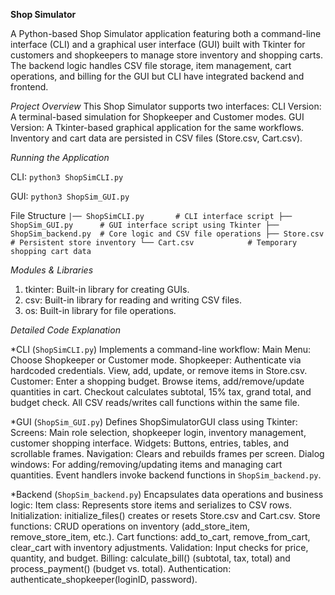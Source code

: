 **Shop Simulator**

A Python-based Shop Simulator application featuring both a command-line interface (CLI) and a graphical user interface (GUI) built with Tkinter for customers and shopkeepers to manage store inventory and shopping carts. The backend logic handles CSV file storage, item management, cart operations, and billing for the GUI but CLI have integrated backend and frontend.

*Project Overview*
This Shop Simulator supports two interfaces:
CLI Version: A terminal-based simulation for Shopkeeper and Customer modes.
GUI Version: A Tkinter-based graphical application for the same workflows.
Inventory and cart data are persisted in CSV files (Store.csv, Cart.csv).

*Running the Application*

CLI:
`python3 ShopSimCLI.py`

GUI:
`python3 ShopSim_GUI.py`

File Structure
`|── ShopSimCLI.py       # CLI interface script
├── ShopSim_GUI.py      # GUI interface script using Tkinter
├── ShopSim_backend.py  # Core logic and CSV file operations
├── Store.csv           # Persistent store inventory
└── Cart.csv            # Temporary shopping cart data`

*Modules & Libraries*
1. tkinter: Built-in library for creating GUIs.
2. csv: Built-in library for reading and writing CSV files.
3. os: Built-in library for file operations.

*Detailed Code Explanation*

*CLI (`ShopSimCLI.py`)
  Implements a command-line workflow:
  Main Menu: Choose Shopkeeper or Customer mode.
  Shopkeeper:
  Authenticate via hardcoded credentials.
  View, add, update, or remove items in Store.csv.
  Customer:
  Enter a shopping budget.
  Browse items, add/remove/update quantities in cart.
  Checkout calculates subtotal, 15% tax, grand total, and budget check.
  All CSV reads/writes call functions within the same file.

*GUI (`ShopSim_GUI.py`)
  Defines ShopSimulatorGUI class using Tkinter:
  Screens: Main role selection, shopkeeper login, inventory management, customer shopping interface.
  Widgets: Buttons, entries, tables, and scrollable frames.
  Navigation: Clears and rebuilds frames per screen.
  Dialog windows: For adding/removing/updating items and managing cart quantities.
  Event handlers invoke backend functions in `ShopSim_backend.py`.

*Backend (`ShopSim_backend.py`)
  Encapsulates data operations and business logic:
  Item class: Represents store items and serializes to CSV rows.
  Initialization: initialize_files() creates or resets Store.csv and Cart.csv.
  Store functions: CRUD operations on inventory (add_store_item, remove_store_item, etc.).
  Cart functions: add_to_cart, remove_from_cart, clear_cart with inventory adjustments.
  Validation: Input checks for price, quantity, and budget.
  Billing: calculate_bill() (subtotal, tax, total) and process_payment() (budget vs. total).
  Authentication: authenticate_shopkeeper(loginID, password).

